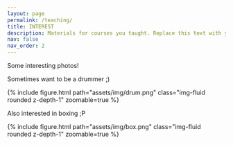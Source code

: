 ```yaml
---
layout: page
permalink: /teaching/
title: INTEREST
description: Materials for courses you taught. Replace this text with your description.
nav: false
nav_order: 2
---
```


Some interesting photos!

Sometimes want to be a drummer ;)

<div class="row mt-3">
    <div class="col-sm mt-3 mt-md-0">
        {% include figure.html path="assets/img/drum.png" class="img-fluid rounded z-depth-1" zoomable=true %}
    </div>
</div>

Also interested in boxing ;P

<div class="row mt-3">
    <div class="col-sm mt-3 mt-md-0">
        {% include figure.html path="assets/img/box.png" class="img-fluid rounded z-depth-1" zoomable=true %}
    </div>
</div>


